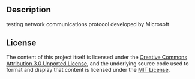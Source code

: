 ## Description
testing network communications protocol developed by Microsoft

## License
The content of this project itself is licensed under the [Creative Commons Attribution 3.0 Unported License](https://creativecommons.org/licenses/by/3.0/), and the underlying source code used to format and display that content is licensed under the [MIT License](LICENSE.md).
